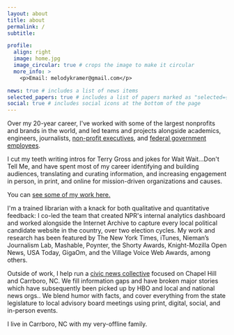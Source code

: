 ```yaml
---
layout: about
title: about
permalink: /
subtitle: 

profile:
  align: right
  image: home.jpg
  image_circular: true # crops the image to make it circular
  more_info: >
    <p>Email: melodykramer@gmail.com</p>

news: true # includes a list of news items
selected_papers: true # includes a list of papers marked as "selected={true}"
social: true # includes social icons at the bottom of the page
---
```


Over my 20-year career, I've worked with some of the largest nonprofits and brands in the world, and led teams and projects alongside academics, engineers, journalists, [non-profit executives](https://wikimediafoundation.org/), and [federal government employees](https://18f.gsa.gov/). 

I cut my teeth writing intros for Terry Gross and jokes for Wait Wait...Don't Tell Me, and have spent most of my career identifying and building audiences, translating and curating information, and increasing engagement in person, in print, and online for mission-driven organizations and causes.

You can [see some of my work here.](https://melodykramer.github.io/projects/)

I'm a trained librarian with a knack for both qualitative and quantitative feedback: I co-led the team that created NPR's internal analytics dashboard and worked alongside the Internet Archive to capture every local political candidate website in the country, over two election cycles. My work and research has been featured by The New York Times, iTunes, Nieman’s Journalism Lab, Mashable, Poynter, the Shorty Awards, Knight-Mozilla Open News, USA Today, GigaOm, and the Village Voice Web Awards, among others. 

Outside of work, I help run a [civic news collective](https://triangleblogblog.com/) focused on Chapel Hill and Carrboro, NC. We fill information gaps and have broken major stories which have subsequently been picked up by HBO and local and national news orgs.. We blend humor with facts, and cover everything from the state legislature to local advisory board meetings using print, digital, social, and in-person events.

I live in Carrboro, NC with my very-offline family.
